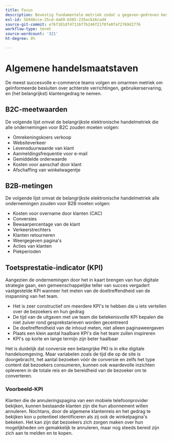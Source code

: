```yaml
---
title: Focus
description: Bevestig fundamentele metriek zodat u gegeven-gedreven besluiten kunt nemen.
exl-id: 5b946cce-25cd-4a69-b565-235acb16cad4
source-git-commit: e76f101df47116f7b246f21f0fe0fa72769d2776
workflow-type: tm+mt
source-wordcount: '321'
ht-degree: 0%

---
```


# Algemene handelsmaatstaven

De meest succesvolle e-commerce teams volgen en omarmen metriek om geïnformeerde besluiten over achterste verrichtingen, gebruikerservaring, en (het belangrijkst) klantengedrag te nemen.

## B2C-meetwaarden

De volgende lijst omvat de belangrijkste elektronische handelmetriek die alle ondernemingen voor B2C zouden moeten volgen:

- Omrekeningskoers verkoop
- Websiteverkeer
- Levensduurwaarde van klant
- Aanmeldingsfrequentie voor e-mail
- Gemiddelde orderwaarde
- Kosten voor aanschaf door klant
- Afschaffing van winkelwagentje

## B2B-metingen

De volgende lijst omvat de belangrijkste elektronische handelmetriek alle ondernemingen zouden voor B2B moeten volgen:

- Kosten voor overname door klanten (CAC)
- Conversies
- Bewaarpercentage van de klant
- Verkeerstrechters
- Klanten retourneren
- Weergegeven pagina&#39;s
- Acties van klanten
- Piekperioden

## Toetsprestatie-indicator (KPI)

Aangezien de ondernemingen door het in kaart brengen van hun digitale strategie gaan, een gemeenschappelijke teller van succes vergadert vastgestelde KPI wanneer het meten van de doeltreffendheid van de inspanning van het team.

- Het is zeer constructief om meerdere KPI&#39;s te hebben die u iets vertellen over de bezoekers en hun gedrag
- De tijd van de uitgaven met uw team die betekenisvolle KPI bepalen die niet zuiver rond gesprekstarieven worden gecentreerd
- De doeltreffendheid van de inhoud meten, niet alleen paginaweergaven
- Plaats een klein aantal haalbare KPI&#39;s die het team zullen inspireren
- KPI&#39;s op korte en lange termijn zijn beter haalbaar

Het is duidelijk dat conversie een belangrijke PKI is in elke digitale handelsomgeving. Maar variabelen zoals de tijd die op de site is doorgebracht, het aantal bezoeken vóór de conversie en zelfs het type content dat bezoekers consumeren, kunnen ook waardevolle inzichten opleveren in de totale reis en de bereidheid van de bezoeker om te converteren.

### Voorbeeld-KPI

Klanten die de annuleringspagina van een mobiele telefoonprovider bekijken, kunnen bestaande klanten zijn die hun abonnement willen annuleren. Nochtans, door de algemene klantenreis en het gedrag te bekijken kon u potentieel identificeren als zij ook de winkelpagina&#39;s bekeken. Het kan zijn dat bezoekers zich zorgen maken over hun mogelijkheden om gemakkelijk te annuleren, maar nog steeds bereid zijn zich aan te melden en te kopen.
